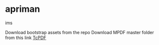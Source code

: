 # apriman
ims

Download bootstrap assets from the repo
Download MPDF master folder from this link <a href=''>TcPDF</a>
